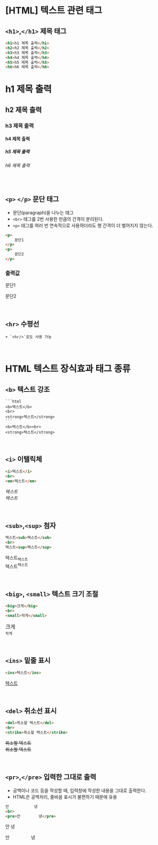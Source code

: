 # [HTML] 텍스트 관련 태그

## `<h1>`,`</h1>` 제목 태그

```html
<h1>h1 제목 출력</h1> 
<h2>h2 제목 출력</h2>
<h3>h3 제목 출력</h3>
<h4>h4 제목 출력</h4>
<h5>h5 제목 출력</h5>
<h6>h6 제목 출력</h6>
```

<h1>h1 제목 출력</h1>
<h2>h2 제목 출력</h2>
<h3>h3 제목 출력</h3>
<h4>h4 제목 출력</h4>
<h5>h5 제목 출력</h5>
<h6>h6 제목 출력</h6>

<br>

## `<p>` `</p>` 문단 태그

+ 문단(paragraph)을 나누는 태그
+ `<br>` 태그를 2번 사용한 만큼의 간격이 분리된다.
+ `<p>` 태그를 여러 번 연속적으로 사용하더라도 행 간격이 더 벌어지지 않는다.

```html
<p>
    문단1
</p>
<p>
    문단2
</p>
```

### 출력값
<p>
    문단1
</p>
<p>
    문단2
</p>

<br>

## `<hr>` 수평선
    + `<hr/>`로도 사용 가능

<br>

# HTML 텍스트 장식효과 태그 종류

## `<b>` 텍스트 강조
    ```html
    <b>텍스트</b>
    <br>
    <strong>텍스트</strong>
    ```
    <b>텍스트</b><br>
    <strong>텍스트</strong>

<br>

## `<i>` 이탤릭체
```html
<i>텍스트</i>
<br>
<em>텍스트</em>
```
<i>텍스트</i><br>
<em>텍스트</em>

<br>

## `<sub>`,`<sup>` 첨자
```html
텍스트<sub>텍스트</sub>
<br>
텍스트<sup>텍스트</sup>
```

텍스트<sub>텍스트</sub><br>
텍스트<sup>텍스트</sup>

<br>

## `<big>`, `<small>` 텍스트 크기 조절
```html
<big>크게</big>
<br>
<small>작게</small>
```
<big>크게</big>
<br>
<small>작게</small>

<br>

## `<ins>` 밑줄 표시
```html
<ins>텍스트</ins>
```
<ins>텍스트</ins>

<br>

## `<del>` 취소선 표시
```html
<del>취소할 텍스트</del>
<br>
<strike>취소할 텍스트</strike>
```
<del>취소할 텍스트</del>
<br>
<strike>취소할 텍스트</strike>

<br>

## `<pr>`,`</pre>` 입력한 그대로 출력
* 공백이나 코드 등을 작성할 때, 입력창에 작성한 내용을 그대로 출력한다.
* HTML은 공백처리, 줄바꿈 표시가 불편하기 때문에 유용
```html
안           녕
<br>
<pre>안        녕</pre>
```
안           녕
<br>
<pre>안        녕</pre>

